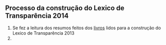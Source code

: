## Processo da construção do Lexico de Transparência 2014
1. Se fez a leitura dos resumos feitos dos [livros](LAL-2013.md) lidos para a construção do Lexico de Transparência 2013
2.
